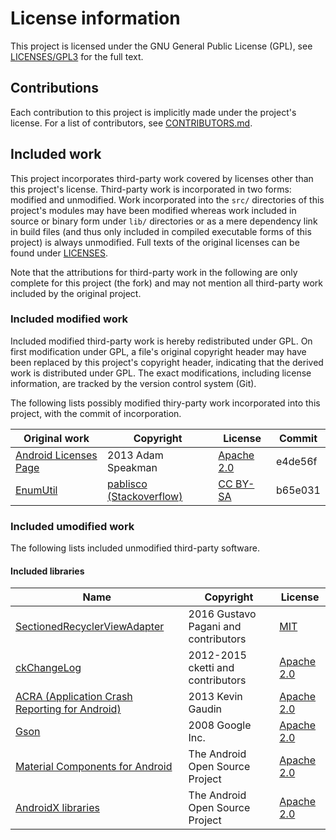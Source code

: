 # License information #

This project is licensed under the GNU General Public License (GPL), see [LICENSES/GPL3](LICENSES/GPL3) for the full text.


## Contributions ##

Each contribution to this project is implicitly made under the project's license. For a list of contributors, see [CONTRIBUTORS.md](CONTRIBUTORS.md).


## Included work ##

This project incorporates third-party work covered by licenses other than this project's license. Third-party work is incorporated in two forms: modified and unmodified. Work incorporated into the `src/` directories of this project's modules may have been modified whereas work included in source or binary form under `lib/` directories or as a mere dependency link in build files (and thus only included in compiled executable forms of this project) is always unmodified. Full texts of the original licenses can be found under [LICENSES](LICENSES).

Note that the attributions for third-party work in the following are only complete for this project (the fork) and may not mention all third-party work included by the original project.

### Included modified work ###

Included modified third-party work is hereby redistributed under GPL. On first modification under GPL, a file's original copyright header may have been replaced by this project's copyright header, indicating that the derived work is distributed under GPL. The exact modifications, including license information, are tracked by the version control system (Git).

The following lists possibly modified thiry-party work incorporated into this project, with the commit of incorporation.

| Original work                                                          | Copyright                                                                   | License                                                     | Commit  |
|------------------------------------------------------------------------|-----------------------------------------------------------------------------|-------------------------------------------------------------|---------|
| [Android Licenses Page](https://github.com/adamsp/AndroidLicensesPage) | 2013 Adam Speakman                                                          | [Apache 2.0](LICENSES/APACHE-2.0)                           | e4de56f |
| [EnumUtil](https://stackoverflow.com/a/9753178/905686)                 | [pablisco (Stackoverflow)](https://stackoverflow.com/users/458365/pablisco) | [CC BY-SA](https://creativecommons.org/licenses/by-sa/3.0/) | b65e031 |

### Included umodified work ###

The following lists included unmodified third-party software.

#### Included libraries ####

| Name                                                                                                                            | Copyright                            | License                           |
|---------------------------------------------------------------------------------------------------------------------------------|--------------------------------------|-----------------------------------|
| [SectionedRecyclerViewAdapter](https://github.com/felixwiemuth/SectionedRecyclerViewAdapter/tree/feature/multipleItemViewTypes) | 2016 Gustavo Pagani and contributors | [MIT](LICENSES/MIT)               |
| [ckChangeLog](https://github.com/cketti/ckChangeLog)                                                                            | 2012-2015 cketti and contributors    | [Apache 2.0](LICENSES/APACHE-2.0) |
| [ACRA (Application Crash Reporting for Android)](https://github.com/ACRA/acra)                                                  | 2013 Kevin Gaudin                    | [Apache 2.0](LICENSES/APACHE-2.0) |
| [Gson](https://github.com/google/gson)                                                                                          | 2008 Google Inc.                     | [Apache 2.0](LICENSES/APACHE-2.0) |
| [Material Components for Android](https://github.com/material-components/material-components-android)                           | The Android Open Source Project      | [Apache 2.0](LICENSES/APACHE-2.0) |
| [AndroidX libraries](https://android.googlesource.com/platform/frameworks/support.git)                                          | The Android Open Source Project      | [Apache 2.0](LICENSES/APACHE-2.0) |
